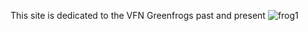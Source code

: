 This site is dedicated to the VFN Greenfrogs past and present
![frog1](https://github.com/user-attachments/assets/56d4bffc-5901-46de-ae13-aea70ac4c8c0)
